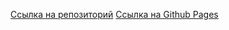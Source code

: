 [Ссылка на репозиторий](https://github.com/ntmsxfiles/zakrivayuschiy-teg-f.git)
[Ссылка на Github Pages](https://ntmsxfiles.github.io/zakrivayuschiy-teg-f/)